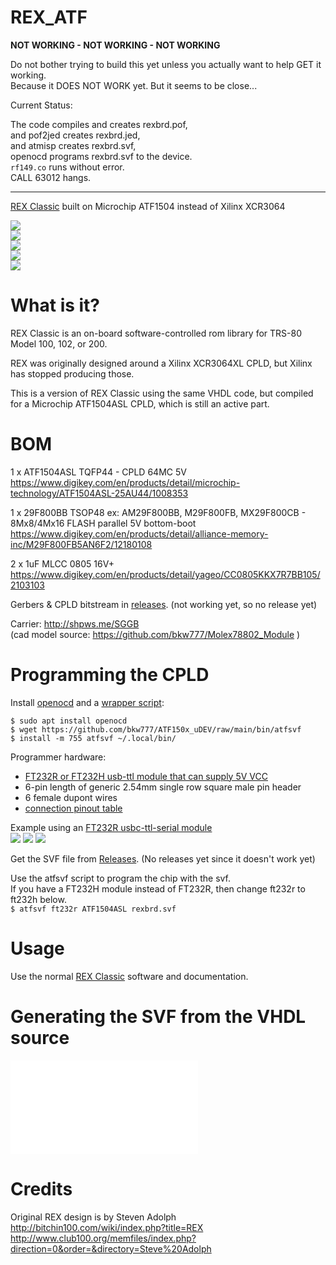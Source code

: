 # REX_ATF

**NOT WORKING  -  NOT WORKING  -  NOT WORKING**

Do not bother trying to build this yet unless you actually want to help GET it working.  
Because it DOES NOT WORK yet. But it seems to be close...

Current Status:

The code compiles and creates rexbrd.pof,  
and pof2jed creates rexbrd.jed,  
and atmisp creates rexbrd.svf,  
openocd programs rexbrd.svf to the device.  
`rf149.co` runs without error.  
CALL 63012 hangs.

----

[REX Classic](http://tandy.wiki/REX) built on Microchip ATF1504 instead of Xilinx XCR3064

![](PCB/out/REX_ATF.1.jpg)  
![](PCB/out/REX_ATF.2.jpg)  
![](PCB/out/REX_ATF.top.jpg)  
![](PCB/out/REX_ATF.bottom.jpg)  
![](PCB/out/REX_ATF.svg)  

# What is it?

REX Classic is an on-board software-controlled rom library for TRS-80 Model 100, 102, or 200.

REX was originally designed around a Xilinx XCR3064XL CPLD, but Xilinx has stopped producing those.

This is a version of REX Classic using the same VHDL code, but compiled for a Microchip ATF1504ASL CPLD, which is still an active part.

# BOM

1 x ATF1504ASL TQFP44 - CPLD 64MC 5V  
https://www.digikey.com/en/products/detail/microchip-technology/ATF1504ASL-25AU44/1008353

1 x 29F800BB TSOP48 ex: AM29F800BB, M29F800FB, MX29F800CB - 8Mx8/4Mx16 FLASH parallel 5V bottom-boot  
https://www.digikey.com/en/products/detail/alliance-memory-inc/M29F800FB5AN6F2/12180108

2 x 1uF MLCC 0805 16V+  
https://www.digikey.com/en/products/detail/yageo/CC0805KKX7R7BB105/2103103

Gerbers & CPLD bitstream in [releases](../../releases/latest). (not working yet, so no release yet)

Carrier: http://shpws.me/SGGB  
(cad model source: https://github.com/bkw777/Molex78802_Module )

# Programming the CPLD
Install [openocd](https://openocd.org/) and a [wrapper script](https://github.com/bkw777/ATF150x_uDEV/blob/main/bin/atfsvf):  
```
$ sudo apt install openocd
$ wget https://github.com/bkw777/ATF150x_uDEV/raw/main/bin/atfsvf
$ install -m 755 atfsvf ~/.local/bin/
```

Programmer hardware:  
 * [FT232R or FT232H usb-ttl module that can supply 5V VCC](https://github.com/bkw777/ATF150x_uDEV/blob/main/programming.md#hardware)
 * 6-pin length of generic 2.54mm single row square male pin header
 * 6 female dupont wires
 * [connection pinout table](https://github.com/bkw777/ATF150x_uDEV/blob/main/programming.md#hardware)

Example using an [FT232R usbc-ttl-serial module](https://amazon.com/dp/B0CQVB6JFV)  
![](HDL/prg1.jpg)
![](HDL/prg2.jpg)
![](HDL/prg3.jpg)

Get the SVF file from [Releases](../../releases/latest). (No releases yet since it doesn't work yet)

Use the atfsvf script to program the chip with the svf.  
If you have a FT232H module instead of FT232R, then change ft232r to ft232h below.  
`$ atfsvf ft232r ATF1504ASL rexbrd.svf`


# Usage
Use the normal [REX Classic](http://bitchin100.com/wiki/index.php?title=REXclassic) software and documentation.


# Generating the SVF from the VHDL source
![HDL/Compile_HDL.md](HDL/Compile_HDL.md)


# Credits
Original REX design is by Steven Adolph  
http://bitchin100.com/wiki/index.php?title=REX  
http://www.club100.org/memfiles/index.php?direction=0&order=&directory=Steve%20Adolph
